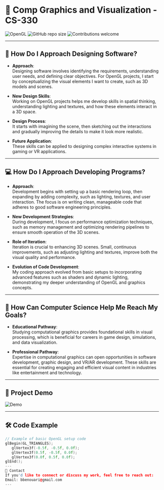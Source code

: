 # 🎨 Comp Graphics and Visualization - CS-330

![OpenGL](https://img.shields.io/badge/OpenGL-3D%20Graphics-blue)
![GitHub repo size](https://img.shields.io/github/repo-size/bbenouar/Comp-Graphic-and-Visualization)
![Contributions welcome](https://img.shields.io/badge/contributions-welcome-brightgreen)

---

## 🚀 How Do I Approach Designing Software?

- **Approach**:  
  Designing software involves identifying the requirements, understanding user needs, and defining clear objectives. For OpenGL projects, I start by conceptualizing the visual elements I want to create, such as 3D models and scenes.
  
- **New Design Skills**:  
  Working on OpenGL projects helps me develop skills in spatial thinking, understanding lighting and textures, and how these elements interact in a 3D space.

  
- **Design Process**:  
  It starts with imagining the scene, then sketching out the interactions and gradually improving the details to make it look more realistic.
  
- **Future Application**:  
  These skills can be applied to designing complex interactive systems in gaming or VR applications.

---

## 💻 How Do I Approach Developing Programs?

- **Approach**:  
  Development begins with setting up a basic rendering loop, then expanding by adding complexity, such as lighting, textures, and user interaction. The focus is on writing clean, manageable code that adheres to good software engineering principles.
  
- **New Development Strategies**:  
  During development, I focus on performance optimization techniques, such as memory management and optimizing rendering pipelines to ensure smooth operation of the 3D scenes.
  
- **Role of Iteration**:  
  Iteration is crucial to enhancing 3D scenes. Small, continuous improvements, such as adjusting lighting and textures, improve both the visual quality and performance.
  
- **Evolution of Code Development**:  
  My coding approach evolved from basic setups to incorporating advanced features such as shaders and dynamic lighting, demonstrating my deeper understanding of OpenGL and graphics concepts.

---

## 🎯 How Can Computer Science Help Me Reach My Goals?

- **Educational Pathway**:  
  Studying computational graphics provides foundational skills in visual processing, which is beneficial for careers in game design, simulations, and data visualization.

- **Professional Pathway**:  
  Expertise in computational graphics can open opportunities in software development, graphic design, and VR/AR development. These skills are essential for creating engaging and efficient visual content in industries like entertainment and technology.

---

## 📂 Project Demo

![Demo](https://path-to-your-image/demo.gif)

---

## 🛠️ Code Example

```cpp
// Example of basic OpenGL setup code
glBegin(GL_TRIANGLES);
   glVertex3f(-0.5f, -0.5f, 0.0f);
   glVertex3f(0.5f, -0.5f, 0.0f);
   glVertex3f(0.0f, 0.5f, 0.0f);
glEnd();
---
📧 Contact
If you'd like to connect or discuss my work, feel free to reach out:
Email: bbenouari@gmail.com
---
